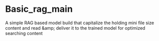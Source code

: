 # Basic_rag_main
A simple RAG based model build that capitalize the holding mini file size content and read &amp;amp; deliver it to the trained model for optimized searching content
